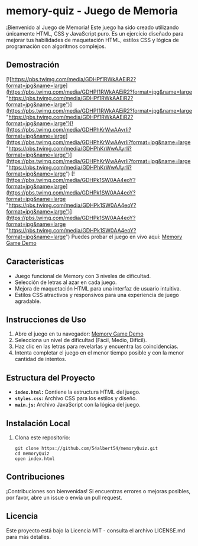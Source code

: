 # memory-quiz - Juego de Memoria

¡Bienvenido al Juego de Memoria! Este juego ha sido creado utilizando únicamente HTML, CSS y JavaScript puro. Es un ejercicio diseñado para mejorar tus habilidades de maquetación HTML, estilos CSS y lógica de programación con algoritmos complejos.

## Demostración






[![https://pbs.twimg.com/media/GDHPf1RWkAAEiR2?format=jpg&name=large](https://pbs.twimg.com/media/GDHPf1RWkAAEiR2?format=jpg&name=large "https://pbs.twimg.com/media/GDHPf1RWkAAEiR2?format=jpg&name=large")](https://pbs.twimg.com/media/GDHPf1RWkAAEiR2?format=jpg&name=large "https://pbs.twimg.com/media/GDHPf1RWkAAEiR2?format=jpg&name=large")[![https://pbs.twimg.com/media/GDHPhKrWwAAyrIi?format=jpg&name=large](https://pbs.twimg.com/media/GDHPhKrWwAAyrIi?format=jpg&name=large "https://pbs.twimg.com/media/GDHPhKrWwAAyrIi?format=jpg&name=large")](https://pbs.twimg.com/media/GDHPhKrWwAAyrIi?format=jpg&name=large "https://pbs.twimg.com/media/GDHPhKrWwAAyrIi?format=jpg&name=large")
[![https://pbs.twimg.com/media/GDHPk1SW0AA4eoY?format=jpg&name=large](https://pbs.twimg.com/media/GDHPk1SW0AA4eoY?format=jpg&name=large "https://pbs.twimg.com/media/GDHPk1SW0AA4eoY?format=jpg&name=large")](https://pbs.twimg.com/media/GDHPk1SW0AA4eoY?format=jpg&name=large "https://pbs.twimg.com/media/GDHPk1SW0AA4eoY?format=jpg&name=large")
Puedes probar el juego en vivo aquí: [Memory Game Demo](https://memoryquiz.onrender.com/)

## Características

- Juego funcional de Memory con 3 niveles de dificultad.
- Selección de letras al azar en cada juego.
- Mejora de maquetación HTML para una interfaz de usuario intuitiva.
- Estilos CSS atractivos y responsivos para una experiencia de juego agradable.

## Instrucciones de Uso

1. Abre el juego en tu navegador: [Memory Game Demo](https://tu-url-del-juego.com)
2. Selecciona un nivel de dificultad (Fácil, Medio, Difícil).
3. Haz clic en las letras para revelarlas y encuentra las coincidencias.
4. Intenta completar el juego en el menor tiempo posible y con la menor cantidad de intentos.

## Estructura del Proyecto

- **`index.html`:** Contiene la estructura HTML del juego.
- **`styles.css`:** Archivo CSS para los estilos y diseño.
- **`main.js`:** Archivo JavaScript con la lógica del juego.

## Instalación Local

1. Clona este repositorio:

   ```
   git clone https://github.com/54albert54/memoryQuiz.git
   cd memoryQuiz
   open index.html
     ```
	 
 ##  Contribuciones
¡Contribuciones son bienvenidas! Si encuentras errores o mejoras posibles, por favor, abre un issue o envía un pull request.

## Licencia
Este proyecto está bajo la Licencia MIT - consulta el archivo LICENSE.md para más detalles.